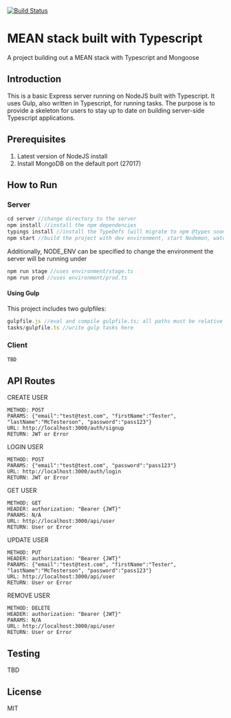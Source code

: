 [![Build Status](https://travis-ci.org/fedoranimus/typescript-mean-stack.svg?branch=master)](https://travis-ci.org/fedoranimus/typescript-mean-stack)

# MEAN stack built with Typescript
A project building out a MEAN stack with Typescript and Mongoose

## Introduction

This is a basic Express server running on NodeJS built with Typescript. It uses Gulp, also written in Typescript, for running tasks. The purpose is to provide a skeleton for users to stay up to date on building server-side Typescript applications.

## Prerequisites

1. Latest version of NodeJS install
2. Install MongoDB on the default port (27017)

## How to Run

### Server

```javascript
cd server //change directory to the server
npm install //install the npm dependencies
typings install //install the TypeDefs (will migrate to npm @types soon)
npm start //build the project with dev environment, start Nodemon, watch for changes
```

Additionally, NODE_ENV can be specified to change the environment the server will be running under
```javascript
npm run stage //uses environment/stage.ts
npm run prod //uses environment/prod.ts
```

#### Using Gulp

This project includes two gulpfiles:
```javascript
gulpfile.js //eval and compile gulpfile.ts; all paths must be relative to this file
tasks/gulpfile.ts //write gulp tasks here
```

### Client

```javascript
TBD
```

## API Routes

CREATE USER
```
METHOD: POST
PARAMS: {"email":"test@test.com", "firstName":"Tester", "lastName":"McTesterson", "password":"pass123"}
URL: http://localhost:3000/auth/signup
RETURN: JWT or Error
```

LOGIN USER
```
METHOD: POST
PARAMS: {"email":"test@test.com", "password":"pass123"}
URL: http://localhost:3000/auth/login
RETURN: JWT or Error
```

GET USER
```
METHOD: GET
HEADER: authorization: "Bearer {JWT}"
PARAMS: N/A
URL: http://localhost:3000/api/user
RETURN: User or Error
```

UPDATE USER
```
METHOD: PUT
HEADER: authorization: "Bearer {JWT}"
PARAMS: {"email":"test@test.com", "firstName":"Tester", "lastName":"McTesterson", "password":"pass123"}
URL: http://localhost:3000/api/user
RETURN: User or Error
```

REMOVE USER
```
METHOD: DELETE
HEADER: authorization: "Bearer {JWT}"
PARAMS: N/A
URL: http://localhost:3000/api/user
RETURN: User or Error
```

## Testing

TBD

## License

MIT